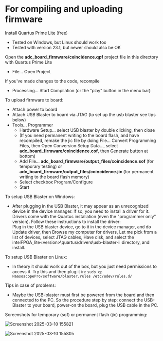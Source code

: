 # For compiling and uploading firmware

Install Quartus Prime Lite (free)
 - Tested on Windows, but Linux should work too
 - Tested with version 23.1, but newer should also be OK

Open the **adc_board_firmware/coincidence.qpf** project file in this directory with Quartus Prime Lite
 - File... Open Project

If you've made changes to the code, recompile
 - Processing... Start Compilation (or the "play" button in the menu bar)

To upload firmware to board:
 - Attach power to board
 - Attach USB Blaster to board via JTAG (to set up the usb blaster see tips below)
 - Tools... Programmer
   - Hardware Setup... select USB blaster by double clicking, then close
   - (If you need permanent writing to the board flash, and have recompiled, remake the jic file by doing File... Convert Programming Files, then Open Conversion Setup Data..., select **adc_board_firmware/coincidence.cof**, then Generate button at bottom)
   - Add File... **adc_board_firmware/output_files/coincidence.sof** (for temporary testing) or **adc_board_firmware/output_files/coincidence.jic** (for permanent writing to the board flash memory)
   - Select checkbox Program/Configure
   - Start

To setup USB Blaster on Windows:
 - After plugging in the USB Blaster, it may appear as an unrecognized device in the device manager. If so, you need to install a driver for it. Drivers come with the Quartus installation (even the "programmer only" version). Follow these instructions to install the driver:<br>
Plug in the USB blaster device, go to it in the device manager, and do Update driver, then Browse my computer for drivers, Let me pick from a list of devices, select JTAG cables, Have disk, and select the intelFPGA_lite\<version>\quartus\drivers\usb-blaster-ii directory, and install.

To setup USB Blaster on Linux:
 - In theory it should work out of the box, but you just need permissions to access it. Try this and then plug it in: <code>sudo cp HaasoscopePro/software/blaster.rules /etc/udev/rules.d/</code>

Tips in case of problems:
 - Maybe the USB-blaster must first be powered from the board and then connected to the PC. So the procedure step by step: connect the USB-Blaster to your board, power-on the board, plug the USB cable in the PC.

Screenshots for temporary (sof) or permanent flash (jic) programming:

![Screenshot 2025-03-10 155821](https://github.com/user-attachments/assets/a48c5c72-e71a-4d7f-8bfe-ed48cdbfaf09)

![Screenshot 2025-03-10 155805](https://github.com/user-attachments/assets/000f7881-6075-42fd-b315-97af277fd60a)

